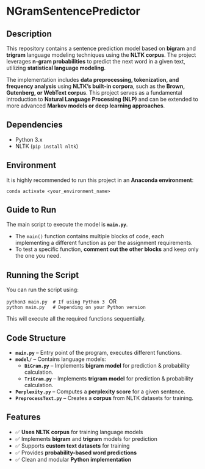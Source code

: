 # NGramSentencePredictor  

## Description  
This repository contains a sentence prediction model based on **bigram** and **trigram** language modeling techniques using the **NLTK corpus**. The project leverages **n-gram probabilities** to predict the next word in a given text, utilizing **statistical language modeling**.  

The implementation includes **data preprocessing, tokenization, and frequency analysis** using **NLTK’s built-in corpora**, such as the **Brown, Gutenberg, or WebText corpus**. This project serves as a fundamental introduction to **Natural Language Processing (NLP)** and can be extended to more advanced **Markov models or deep learning approaches**.  

## Dependencies  
- Python 3.x  
- NLTK (`pip install nltk`)  

## Environment  
It is highly recommended to run this project in an **Anaconda environment**:  

`conda activate <your_environment_name>`

## Guide to Run  

The main script to execute the model is **`main.py`**.  

- The `main()` function contains multiple blocks of code, each implementing a different function as per the assignment requirements.  
- To test a specific function, **comment out the other blocks** and keep only the one you need.  

## Running the Script  

You can run the script using:  

`python3 main.py  # If using Python 3 ` 
OR  
`python main.py   # Depending on your Python version` 

This will execute all the required functions sequentially.

## Code Structure  

- **`main.py`** – Entry point of the program, executes different functions.  
- **`model/`** – Contains language models:  
  - **`BiGram.py`** – Implements **bigram model** for prediction & probability calculation.  
  - **`TriGram.py`** – Implements **trigram model** for prediction & probability calculation.  
- **`Perplexity.py`** – Computes a **perplexity score** for a given sentence.  
- **`PreprocessText.py`** – Creates a **corpus** from NLTK datasets for training.  

## Features  
- ✅ **Uses NLTK corpus** for training language models  
- ✅ Implements **bigram** and **trigram** models for prediction  
- ✅ Supports **custom text datasets** for training  
- ✅ Provides **probability-based word predictions**  
- ✅ Clean and modular **Python implementation**  